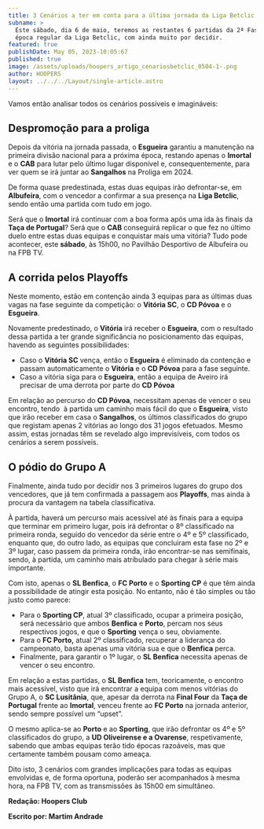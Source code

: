 ```yaml
---
title: 3 Cenários a ter em conta para a última jornada da Liga Betclic
subname: >
  Este sábado, dia 6 de maio, teremos as restantes 6 partidas da 2ª Fase da
  época regular da Liga Betclic, com ainda muito por decidir.
featured: true
publishDate: May 05, 2023-10:05:67
published: true
image: /assets/uploads/hoopers_artigo_cenariosbetclic_0504-1-.png
author: HOOPERS
layout: ../../../Layout/single-article.astro
---
```

Vamos então analisar todos os cenários possíveis e imagináveis:



## Despromoção para a proliga

Depois da vitória na jornada passada, o **Esgueira** garantiu a manutenção na primeira divisão nacional para a próxima época, restando apenas o **Imortal** e o **CAB** para lutar pelo último lugar disponível e, consequentemente, para ver quem se irá juntar ao **Sangalhos** na Proliga em 2024.

De forma quase predestinada, estas duas equipas irão defrontar-se, em **Albufeira**, com o vencedor a confirmar a sua presença na **Liga Betclic**, sendo então uma partida com tudo em jogo.

Será que o **Imortal** irá continuar com a boa forma após uma ida às finais da **Taça de Portugal**? Será que o **CAB** conseguirá replicar o que fez no último duelo entre estas duas equipas e conquistar mais uma vitória? Tudo pode acontecer, este **sábado**, às 15h00, no Pavilhão Desportivo de Albufeira ou na FPB TV.



## A corrida pelos Playoffs

Neste momento, estão em contenção ainda 3 equipas para as últimas duas vagas na fase seguinte da competição: o **Vitória SC**, o **CD Póvoa** e o **Esgueira**.

Novamente predestinado, o **Vitória** irá receber o **Esgueira**, com o resultado dessa partida a ter grande significância no posicionamento das equipas, havendo as seguintes possibilidades:



* Caso o **Vitória SC** vença, então o **Esgueira** é eliminado da contenção e passam automaticamente o **Vitória** e o **CD Póvoa** para a fase seguinte.
* Caso a vitória siga para o **Esgueira**, então a equipa de Aveiro irá precisar de uma derrota por parte do **CD Póvoa**

Em relação ao percurso do **CD Póvoa**, necessitam apenas de vencer o seu encontro, tendo  à partida um caminho mais fácil do que o **Esgueira**, visto que irão receber em casa o **Sangalhos**, os últimos classificados do grupo que registam apenas 2 vitórias ao longo dos 31 jogos efetuados. Mesmo assim, estas jornadas têm se revelado algo imprevisíveis, com todos os cenários a serem possíveis.



## O pódio do Grupo A

Finalmente, ainda tudo por decidir nos 3 primeiros lugares do grupo dos vencedores, que já tem confirmada a passagem aos **Playoffs**, mas ainda à procura da vantagem na tabela classificativa.



À partida, haverá um percurso mais acessível até às finais para a equipa que terminar em primeiro lugar, pois irá defrontar o 8º classificado na primeira ronda, seguido do vencedor da série entre o 4º e 5º classificado, enquanto que, do outro lado, as equipas que concluiram esta fase no 2º e 3º lugar, caso passem da primeira ronda, irão encontrar-se nas semifinais, sendo, à partida, um caminho mais atribulado para chegar à série mais importante.



Com isto, apenas o **SL Benfica**, o **FC Porto** e o **Sporting CP** é que têm ainda a possibilidade de atingir esta posição. No entanto, não é tão simples ou tão justo como parece:



* Para o **Sporting CP**, atual 3º classificado, ocupar a primeira posição, será necessário que ambos **Benfica** e **Porto**, percam nos seus respectivos jogos, e que o **Sporting** vença o seu, obviamente.
* Para o **FC Porto,** atual 2º classificado, recuperar a liderança do campeonato, basta apenas uma vitória sua e que o **Benfica** perca.
* Finalmente, para garantir o 1º lugar, o **SL Benfica** necessita apenas de vencer o seu encontro.



Em relação a estas partidas, o **SL Benfica** tem, teoricamente, o encontro mais acessível, visto que irá encontrar a equipa com menos vitórias do Grupo A, o **SC Lusitânia**, que, apesar da derrota na **Final Four** da **Taça de Portugal** frente ao **Imortal**, venceu frente ao **FC Porto** na jornada anterior, sendo sempre possível um “upset”.



O mesmo aplica-se ao **Porto** e ao **Sporting**, que irão defrontar os 4º e 5º classificados do grupo, a **UD Oliveirense e a Ovarense**, respetivamente, sabendo que ambas equipas terão tido épocas razoáveis, mas que certamente também pousam como ameaça.



Dito isto, 3 cenários com grandes implicações para todas as equipas envolvidas e, de forma oportuna, poderão ser acompanhados à mesma hora, na FPB TV, com as transmissões às 15h00 em simultâneo.



**Redação: Hoopers Club**

**Escrito por: Martim Andrade**